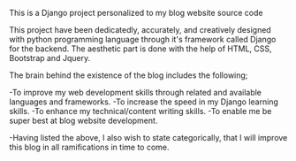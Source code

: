 This is a Django project personalized to my blog website source code

This project have been dedicatedly, accurately, and creatively designed with python programming language through it's framework called Django for the backend. The aesthetic part is done with the help of HTML, CSS, Bootstrap and Jquery.

The brain behind the existence of the blog includes the following;

-To improve my web development skills through related and available languages and frameworks.
-To increase the speed in my Django learning skills.
-To enhance my technical/content writing skills.
-To enable me be super best at blog website development.

-Having listed the above, I also wish to state categorically, that I will improve this blog in all ramifications in time to come.